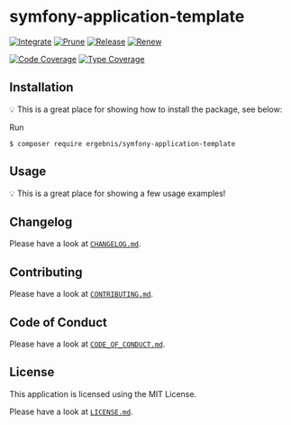 # symfony-application-template

[![Integrate](https://github.com/ergebnis/symfony-application-template/workflows/Integrate/badge.svg?branch=master)](https://github.com/ergebnis/symfony-application-template/actions)
[![Prune](https://github.com/ergebnis/symfony-application-template/workflows/Prune/badge.svg?branch=master)](https://github.com/ergebnis/symfony-application-template/actions)
[![Release](https://github.com/ergebnis/symfony-application-template/workflows/Release/badge.svg?branch=master)](https://github.com/ergebnis/symfony-application-template/actions)
[![Renew](https://github.com/ergebnis/symfony-application-template/workflows/Renew/badge.svg?branch=master)](https://github.com/ergebnis/symfony-application-template/actions)

[![Code Coverage](https://codecov.io/gh/ergebnis/symfony-application-template/branch/master/graph/badge.svg)](https://codecov.io/gh/ergebnis/symfony-application-template)
[![Type Coverage](https://shepherd.dev/github/ergebnis/symfony-application-template/coverage.svg)](https://shepherd.dev/github/ergebnis/symfony-application-template)

## Installation

:bulb: This is a great place for showing how to install the package, see below:

Run

```
$ composer require ergebnis/symfony-application-template
```

## Usage

:bulb: This is a great place for showing a few usage examples!

## Changelog

Please have a look at [`CHANGELOG.md`](CHANGELOG.md).

## Contributing

Please have a look at [`CONTRIBUTING.md`](.github/CONTRIBUTING.md).

## Code of Conduct

Please have a look at [`CODE_OF_CONDUCT.md`](.github/CODE_OF_CONDUCT.md).

## License

This application is licensed using the MIT License.

Please have a look at [`LICENSE.md`](LICENSE.md).
